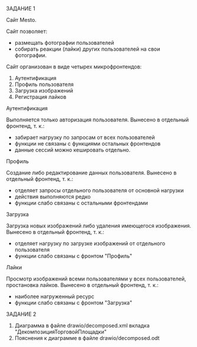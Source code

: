ЗАДАНИЕ 1

Сайт Mesto.

Сайт позволяет:
- размещать фотографии пользователей
- собирать реакции (лайки) других пользователей на свои фотографии.

Сайт организован в виде четырех микрофронтендов:
1. Аутентификация
2. Профиль пользователя
3. Загрузка изображений
4. Регистрация лайков

Аутентификация

Выполняется только авторизация пользователя.
Вынесено в отдельный фронтенд, т. к.:
- забирает нагрузку по запросам от всех пользователей
- функции не связаны с функциями остальных фронтендов
- данные сессий можно кешировать отдельно.

Профиль

Создание либо редактирование данных пользователя.
Вынесено в отдельный фронтенд, т. к.:
- отделяет запросы отдельного пользователя от основной нагрузки
- действия выполняются редко
- функции слабо связаны с остальными фронтендами

Загрузка

Загрузка новых изображений либо удаления имеющегося изображения.
Вынесено в отдельный фронтенд, т. к.:
- отделяет нагрузку по загрузке изображений от отдельного пользователя
- функции слабо связаны с фронтом "Профиль"

Лайки

Просмотр изображений всеми пользователями у всех пользователей, простановка лайков.
Вынесено в отдельный фронтенд, т. к.:
- наиболее нагруженный ресурс
- функции слабо связаны с фронтом "Загрузка"

ЗАДАНИЕ 2

1. Диаграмма в файле drawio/decomposed.xml вкладка "ДекомпозицияТорговойПлощадки"
2. Пояснения к диаграмме в файле drawio/decomposed.odt

